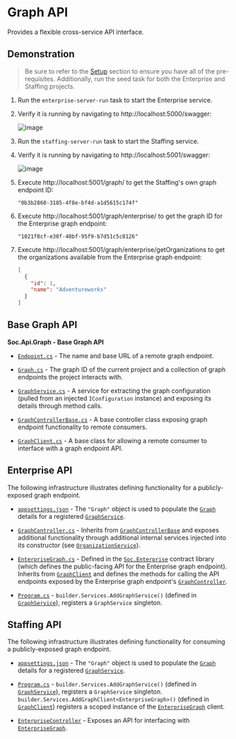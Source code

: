 # Graph API

Provides a flexible cross-service API interface.

## Demonstration

> Be sure to refer to the [Setup](./readme.md#setup) section to ensure you have all of the pre-requisites. Additionally, run the seed task for both the Enterprise and Staffing projects.

1. Run the `enterprise-server-run` task to start the Enterprise service.

2. Verify it is running by navigating to http://localhost:5000/swagger:

    ![image](https://user-images.githubusercontent.com/14102723/230669699-bb94c045-0ca1-48a9-8789-872cf1153053.png)

3. Run the `staffing-server-run` task to start the Staffing service.

4. Verify it is running by navigating to http://localhost:5001/swagger:

    ![image](https://user-images.githubusercontent.com/14102723/230670513-be67dd67-1087-4fa7-877b-f37e11488ff6.png)

5. Execute http://localhost:5001/graph/ to get the Staffing's own graph endpoint ID:

    ```
    "0b3b2860-3185-4f8e-bf4d-a1d5615c174f"
    ```

6. Execute http://localhost:5001/graph/enterprise/ to get the graph ID for the Enterprise graph endpoint:

    ```
    "1021f8cf-e30f-40bf-95f9-b7d51c5c8126"
    ```

7. Execute http://localhost:5001/graph/enterprise/getOrganizations to get the organizations available from the Enterprise graph endpoint:

    ```json
    [
      {
        "id": 1,
        "name": "Adventureworks"
      }
    ]
    ```

## Base Graph API

**Soc.Api.Graph - Base Graph API**  

* [`Endpoint.cs`](./src/lib/Soc.Api/Graph/Endpoint.cs) - The name and base URL of a remote graph endpoint.

* [`Graph.cs`](./src/lib/Soc.Api/Graph/Graph.cs) - The graph ID of the current project and a collection of graph endpoints the project interacts with.

* [`GraphService.cs`](./src/lib/Soc.Api/Graph/GraphService.cs) - A service for extracting the graph configuration (pulled from an injected `IConfiguration` instance) and exposing its details through method calls.

* [`GraphControllerBase.cs`](./src/lib/Soc.Api/Graph/GraphControllerBase.cs) - A base controller class exposing graph endpoint functionality to remote consumers.

* [`GraphClient.cs`](./src/lib/Soc.Api/Graph/GraphClient.cs) - A base class for allowing a remote consumer to interface with a graph endpoint API.

## Enterprise API

The following infrastructure illustrates defining functionality for a publicly-exposed graph endpoint.

* [`appsettings.json`](./src/enterprise/server/Enterprise.Api/appsettings.json#L9) - The `"Graph"` object is used to populate the [`Graph`](./src/lib/Soc.Api/Graph/Graph.cs) details for a registered [`GraphService`](./src/lib/Soc.Api/Graph/GraphService.cs).

* [`GraphController.cs`](./src/enterprise/server/Enterprise.Api/Controllers/GraphController.cs) - Inherits from [`GraphControllerBase`](./src/lib/Soc.Api/Graph/GraphControllerBase.cs) and exposes additional functionality through additional internal services injected into its constructor (see [`OrganizationService`](./src/enterprise/server/Enterprise.Services/OrganizationService.cs)).

* [`EnterpriseGraph.cs`](./src/lib/Soc.Enterprise/EnterpriseGraph.cs) - Defined in the [`Soc.Enterprise`](./src/lib/Soc.Enterprise/) contract library (which defines the public-facing API for the Enterprise graph endpoint). Inherits from [`GraphClient`](./src/lib/Soc.Api/Graph/GraphClient.cs) and defines the methods for calling the API endpoints exposed by the Enterprise graph endpoint's [`GraphController`](./src/enterprise/server/Enterprise.Api/Controllers/GraphController.cs).

* [`Program.cs`](./src/enterprise/server/Enterprise.Api/Program.cs#L40) - `builder.Services.AddGraphService()` (defined in [`GraphService`](./src/lib/Soc.Api/Graph/GraphService.cs)), registers a `GraphService` singleton.

## Staffing API

The following infrastructure illustrates defining functionality for consuming a publicly-exposed graph endpoint.

* [`appsettings.json`](./src/staffing/server/Staffing.Api/appsettings.json#L9) - The `"Graph"` object is used to populate the [`Graph`](./src/lib/Soc.Api/Graph/Graph.cs) details for a registered [`GraphService`](./src/lib/Soc.Api/Graph/GraphService.cs).

* [`Program.cs`](./src/staffing/server/Staffing.Api/Program.cs#L44) - `builder.Services.AddGraphService()` (defined in [`GraphService`](./src/lib/Soc.Api/Graph/GraphService.cs)), registers a `GraphService` singleton. `builder.Services.AddGraphClient<EnterpriseGraph>()` (defined in [`GraphClient`](./src/lib/Soc.Api/Graph/GraphClient.cs#L28)) registers a scoped instance of the [`EnterpriseGraph`](./src/lib/Soc.Enterprise/EnterpriseGraph.cs) client.

* [`EnterpriseController`](./src/staffing/server/Staffing.Api/Controllers/EnterpriseController.cs) - Exposes an API for interfacing with [`EnterpriseGraph`](./src/lib/Soc.Enterprise/EnterpriseGraph.cs).